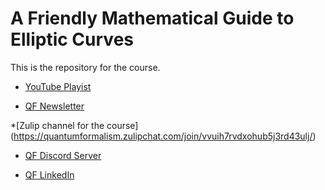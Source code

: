 # A Friendly Mathematical Guide to Elliptic Curves
This is the repository for the course.

* [YouTube Playist](https://www.youtube.com/watch?v=_hkPCHWa0AQ&list=PL6N_Y7ao_aHsjX3h_P7fGfBs1wAAZNkG2&pp=iAQB)


* [QF Newsletter](https://quantumformalism.substack.com/)

*[Zulip channel for the course] (https://quantumformalism.zulipchat.com/join/vvuih7rvdxohub5j3rd43ulj/)
* [QF Discord Server](https://discord.gg/T4Y4BPC958)

* [QF LinkedIn](https://www.linkedin.com/showcase/quantum-formalism/)
